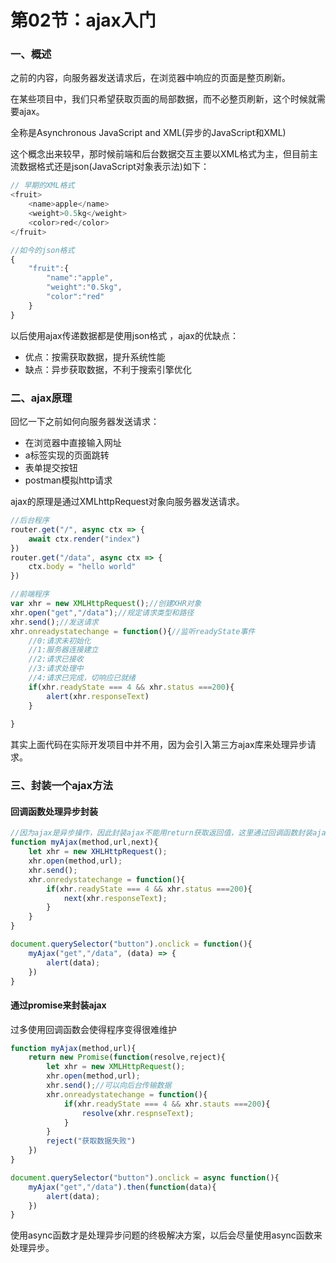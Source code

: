 # 第02节：ajax入门

### 一、概述

之前的内容，向服务器发送请求后，在浏览器中响应的页面是整页刷新。

在某些项目中，我们只希望获取页面的局部数据，而不必整页刷新，这个时候就需要ajax。

全称是Asynchronous JavaScript and XML(异步的JavaScript和XML)

这个概念出来较早，那时候前端和后台数据交互主要以XML格式为主，但目前主流数据格式还是json(JavaScript对象表示法)如下：

```js
// 早期的XML格式
<fruit>
    <name>apple</name>
	<weight>0.5kg</weight>
	<color>red</color>
</fruit>

//如今的json格式
{
    "fruit":{
        "name":"apple",
        "weight":"0.5kg",
        "color":"red"
    }
}
```

以后使用ajax传递数据都是使用json格式 ，ajax的优缺点：

* 优点：按需获取数据，提升系统性能
* 缺点：异步获取数据，不利于搜索引擎优化

### 二、ajax原理

回忆一下之前如何向服务器发送请求：

* 在浏览器中直接输入网址
* a标签实现的页面跳转
* 表单提交按钮
* postman模拟http请求

ajax的原理是通过XMLhttpRequest对象向服务器发送请求。

```js
//后台程序
router.get("/", async ctx => {
    await ctx.render("index")
})
router.get("/data", async ctx => {
    ctx.body = "hello world"
})

//前端程序
var xhr = new XMLHttpRequest();//创建XHR对象
xhr.open("get","/data");//规定请求类型和路径
xhr.send();//发送请求
xhr.onreadystatechange = function(){//监听readyState事件
    //0:请求未初始化
    //1:服务器连接建立
    //2:请求已接收
    //3:请求处理中
    //4:请求已完成，切响应已就绪
    if(xhr.readyState === 4 && xhr.status ===200){
        alert(xhr.responseText)
    }
    
}
```

其实上面代码在实际开发项目中并不用，因为会引入第三方ajax库来处理异步请求。

### 三、封装一个ajax方法

#### 回调函数处理异步封装

```js
//因为ajax是异步操作，因此封装ajax不能用return获取返回值，这里通过回调函数封装ajax方法。
function myAjax(method,url,next){
    let xhr = new XHLHttpRequest();
    xhr.open(method,url);
    xhr.send();
    xhr.onredystatechange = function(){
        if(xhr.readyState === 4 && xhr.status ===200){
            next(xhr.responseText);
        }
    }
}

document.querySelector("button").onclick = function(){
    myAjax("get","/data", (data) => {
        alert(data);
    })
}
```

#### 通过promise来封装ajax

过多使用回调函数会使得程序变得很难维护

```js
function myAjax(method,url){
    return new Promise(function(resolve,reject){
        let xhr = new XMLHttpRequest();
        xhr.open(method,url);
        xhr.send();//可以向后台传输数据
        xhr.onreadystatechange = function(){
            if(xhr.readyState === 4 && xhr.stauts ===200){
                resolve(xhr.respnseText);
            }
        }
        reject("获取数据失败")
    })
}

document.querySelector("button").onclick = async function(){
    myAjax("get","/data").then(function(data){
        alert(data);
    })
}
```

使用async函数才是处理异步问题的终极解决方案，以后会尽量使用async函数来处理异步。



